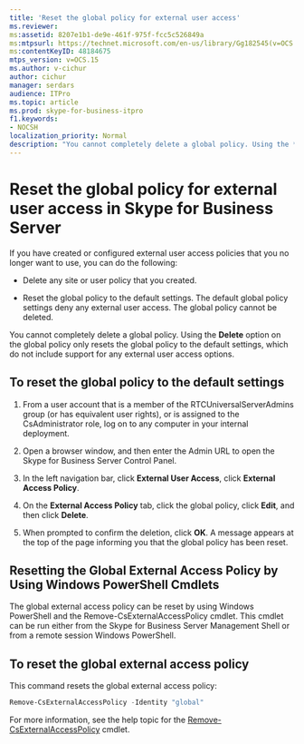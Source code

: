 ```yaml
---
title: 'Reset the global policy for external user access'
ms.reviewer: 
ms:assetid: 8207e1b1-de9e-461f-975f-fcc5c526849a
ms:mtpsurl: https://technet.microsoft.com/en-us/library/Gg182545(v=OCS.15)
ms:contentKeyID: 48184675
mtps_version: v=OCS.15
ms.author: v-cichur
author: cichur
manager: serdars
audience: ITPro
ms.topic: article
ms.prod: skype-for-business-itpro
f1.keywords:
- NOCSH
localization_priority: Normal
description: "You cannot completely delete a global policy. Using the **Delete** option on the global policy only resets the global policy to the default settings, which do not include support for any external user access options."
---
```



# Reset the global policy for external user access in Skype for Business Server 

If you have created or configured external user access policies that you no longer want to use, you can do the following:

  - Delete any site or user policy that you created.

  - Reset the global policy to the default settings. The default global policy settings deny any external user access. The global policy cannot be deleted.

You cannot completely delete a global policy. Using the **Delete** option on the global policy only resets the global policy to the default settings, which do not include support for any external user access options.

## To reset the global policy to the default settings

1.  From a user account that is a member of the RTCUniversalServerAdmins group (or has equivalent user rights), or is assigned to the CsAdministrator role, log on to any computer in your internal deployment.

2.  Open a browser window, and then enter the Admin URL to open the Skype for Business Server Control Panel.

3.  In the left navigation bar, click **External User Access**, click **External Access Policy**.

4.  On the **External Access Policy** tab, click the global policy, click **Edit**, and then click **Delete**.

5.  When prompted to confirm the deletion, click **OK**. A message appears at the top of the page informing you that the global policy has been reset.


## Resetting the Global External Access Policy by Using Windows PowerShell Cmdlets

The global external access policy can be reset by using Windows PowerShell and the Remove-CsExternalAccessPolicy cmdlet. This cmdlet can be run either from the Skype for Business Server Management Shell or from a remote session Windows PowerShell. 

## To reset the global external access policy

This command resets the global external access policy:

```powershell
Remove-CsExternalAccessPolicy -Identity "global"
```

For more information, see the help topic for the [Remove-CsExternalAccessPolicy](/powershell/module/skype/Remove-CsExternalAccessPolicy) cmdlet.
